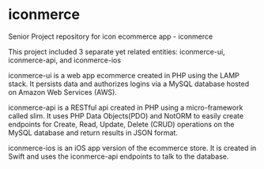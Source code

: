 # iconmerce
Senior Project repository for icon ecommerce app - iconmerce

This project included 3 separate yet related entities:
iconmerce-ui, iconmerce-api, and iconmerce-ios

iconmerce-ui is a web app ecommerce created in PHP using the LAMP stack.  It persists data and authorizes logins via a MySQL database hosted on Amazon Web Services (AWS).

iconmerce-api is a RESTful api created in PHP using a micro-framework called slim.  It uses PHP Data Objects(PDO) and NotORM to easily create endpoints for Create, Read, Update, Delete (CRUD) operations on the MySQL database and return results in JSON format.

iconmerce-ios is an iOS app version of the ecommerce store.  It is created in Swift and uses the iconmerce-api endpoints to talk to the database.
